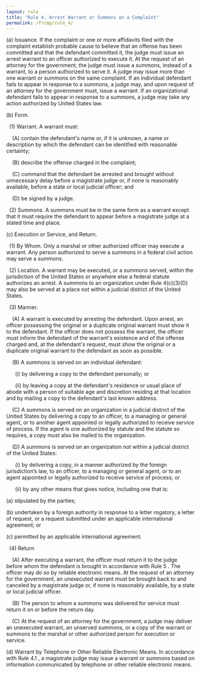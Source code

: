 ```yaml
---
layout: rule
title: "Rule 4. Arrest Warrant or Summons on a Complaint"
permalink: /frcmp/rule_4/
---
```


(a) Issuance. If the complaint or one or more affidavits filed with the complaint establish probable cause to believe that an offense has been committed and that the defendant committed it, the judge must issue an arrest warrant to an officer authorized to execute it. At the request of an attorney for the government, the judge must issue a summons, instead of a warrant, to a person authorized to serve it. A judge may issue more than one warrant or summons on the same complaint. If an individual defendant fails to appear in response to a summons, a judge may, and upon request of an attorney for the government must, issue a warrant. If an organizational defendant fails to appear in response to a summons, a judge may take any action authorized by United States law.


(b) Form.


&nbsp;&nbsp;(1) Warrant. A warrant must:


&nbsp;&nbsp;&nbsp;&nbsp;(A) contain the defendant's name or, if it is unknown, a name or description by which the defendant can be identified with reasonable certainty;


&nbsp;&nbsp;&nbsp;&nbsp;(B) describe the offense charged in the complaint;


&nbsp;&nbsp;&nbsp;&nbsp;(C) command that the defendant be arrested and brought without unnecessary delay before a magistrate judge or, if none is reasonably available, before a state or local judicial officer; and


&nbsp;&nbsp;&nbsp;&nbsp;(D) be signed by a judge.


&nbsp;&nbsp;(2) Summons. A summons must be in the same form as a warrant except that it must require the defendant to appear before a magistrate judge at a stated time and place.


(c) Execution or Service, and Return.


&nbsp;&nbsp;(1) By Whom. Only a marshal or other authorized officer may execute a warrant. Any person authorized to serve a summons in a federal civil action may serve a summons.


&nbsp;&nbsp;(2) Location. A warrant may be executed, or a summons served, within the jurisdiction of the United States or anywhere else a federal statute authorizes an arrest. A summons to an organization under Rule 4(c)(3)(D) may also be served at a place not within a judicial district of the United States.


&nbsp;&nbsp;(3) Manner.


&nbsp;&nbsp;&nbsp;&nbsp;(A) A warrant is executed by arresting the defendant. Upon arrest, an officer possessing the original or a duplicate original warrant must show it to the defendant. If the officer does not possess the warrant, the officer must inform the defendant of the warrant's existence and of the offense charged and, at the defendant's request, must show the original or a duplicate original warrant to the defendant as soon as possible.


&nbsp;&nbsp;&nbsp;&nbsp;(B) A summons is served on an individual defendant:


&nbsp;&nbsp;&nbsp;&nbsp;&nbsp;&nbsp;(i) by delivering a copy to the defendant personally; or


&nbsp;&nbsp;&nbsp;&nbsp;&nbsp;&nbsp;(ii) by leaving a copy at the defendant's residence or usual place of abode with a person of suitable age and discretion residing at that location and by mailing a copy to the defendant's last known address.


&nbsp;&nbsp;&nbsp;&nbsp;(C) A summons is served on an organization in a judicial district of the United States by delivering a copy to an officer, to a managing or general agent, or to another agent appointed or legally authorized to receive service of process. If the agent is one authorized by statute and the statute so requires, a copy must also be mailed to the organization.


&nbsp;&nbsp;&nbsp;&nbsp;(D) A summons is served on an organization not within a judicial district of the United States:


&nbsp;&nbsp;&nbsp;&nbsp;&nbsp;&nbsp;(i) by delivering a copy, in a manner authorized by the foreign jurisdiction’s law, to an officer, to a managing or general agent, or to an agent appointed or legally authorized to receive service of process; or


&nbsp;&nbsp;&nbsp;&nbsp;&nbsp;&nbsp;(ii) by any other means that gives notice, including one that is:


(a) stipulated by the parties;


(b) undertaken by a foreign authority in response to a letter rogatory, a letter of request, or a request submitted under an applicable international agreement; or


(c) permitted by an applicable international agreement.


&nbsp;&nbsp;(4) Return


&nbsp;&nbsp;&nbsp;&nbsp;(A) After executing a warrant, the officer must return it to the judge before whom the defendant is brought in accordance with Rule 5 . The officer may do so by reliable electronic means. At the request of an attorney for the government, an unexecuted warrant must be brought back to and canceled by a magistrate judge or, if none is reasonably available, by a state or local judicial officer.


&nbsp;&nbsp;&nbsp;&nbsp;(B) The person to whom a summons was delivered for service must return it on or before the return day.


&nbsp;&nbsp;&nbsp;&nbsp;(C) At the request of an attorney for the government, a judge may deliver an unexecuted warrant, an unserved summons, or a copy of the warrant or summons to the marshal or other authorized person for execution or service.


(d) Warrant by Telephone or Other Reliable Electronic Means. In accordance with Rule 4.1 , a magistrate judge may issue a warrant or summons based on information communicated by telephone or other reliable electronic means.
